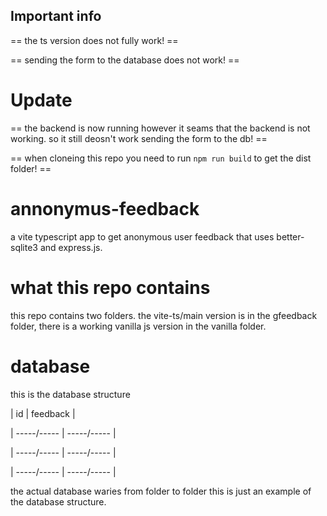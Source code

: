 ## Important info

 == the ts version does not fully work! ==

 == sending the form to the database does not work! ==

 # Update

 == the backend is now running however it seams that the backend is not working. so it still deosn't work sending the form to the db! ==

 == when cloneing this repo you need to run `npm run build` to get the dist folder! ==


# annonymus-feedback

 a vite typescript app to get anonymous user feedback that uses better-sqlite3 and express.js.
 
 # what this repo contains
 
 this repo contains two folders. the vite-ts/main version is in the gfeedback folder, there is a working vanilla js version in the vanilla folder.

 # database

 this is the database structure

 | id | feedback |
 
 | -----/----- | -----/----- |
 
 | -----/----- | -----/----- |
 
 | -----/----- | -----/----- |

 the actual database waries from folder to folder this is just an example of the database structure.
